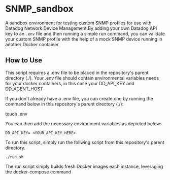 # SNMP_sandbox
A sandbox environment for testing custom SNMP profiles for use with Datadog Network Device Management.By adding your own Datadog API key to an `.env` file and then running a simple run command, you can validate your custom SNMP profile with the help of a mock SNMP device running in another Docker container

## How to Use
This script requires a .env file to be placed in the repository's parent directory (./). Your .env file should contain environmental variables needs for your docker containers, in this case your DD_API_KEY and DD_AGENT_HOST

If you don't already have a .env file, you can create one by running the command below in this repository's parent directory (./):

touch .env

You can then add the necessary environment variables as depicted below:

`DD_API_KEY= <YOUR_API_KEY_HERE>`

To run this script, simply run the follwing script from this repository's parent directory.

`./run.sh`

The run script simply builds fresh Docker images each instance, leveraging the docker-compose command
